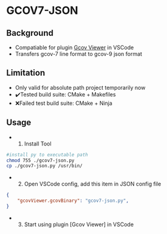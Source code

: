 # GCOV7-JSON

## Background
- Compatiable for plugin [Gcov Viewer](https://github.com/JacquesLucke/gcov-viewer) in VSCode
- Transfers gcov-7 line format to gcov-9 json format

## Limitation
- Only valid for absolute path project temporarily now
- ✔️Tested build suite: CMake + Makefiles 
- ❌Failed test build suite: CMake + Ninja

## Usage
- 1. Install Tool
```bash
#install py to executable path
chmod 755 ./gcov7-json.py
cp ./gcov7-json.py /usr/bin/
```
- 2. Open VSCode config, add this item in JSON config file
```json
{
    "gcovViewer.gcovBinary": "gcov7-json.py",
}
```
- 3. Start using plugin [Gcov Viewer] in VSCode
